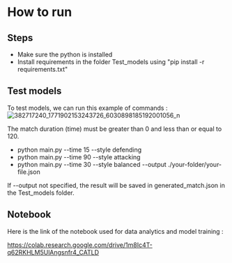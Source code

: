 # How to run


## Steps

- Make sure the python is installed
- Install requirements in the folder Test_models using "pip install -r requirements.txt"

##  Test models

To test models, we can run this example of commands : 
![382717240_1771902153243726_6030898185192001056_n](https://github.com/Ayoub-traf/Match-Generator/assets/76260962/e172cfcf-ec5b-48bd-8a3b-722f1aef1401)

The match duration (time) must be greater than 0 and less than or equal to 120.

- python main.py --time 15 --style defending
- python main.py --time 90 --style attacking
- python main.py --time 30 --style balanced --output ./your-folder/your-file.json

If --output not specified, the result will be saved in generated_match.json in the Test_models folder.

## Notebook

Here is the link of the notebook used for data analytics and model training :

https://colab.research.google.com/drive/1m8Ic4T-q62RKHLM5UlAngsnfr4_CATLD
